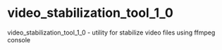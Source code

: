 # video_stabilization_tool_1_0
video_stabilization_tool_1_0 - utility for stabilize video files using ffmpeg console
